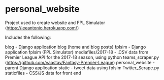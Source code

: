 # personal_website

Project used to create website and FPL Simulator (https://leeantonio.herokuapp.com/)

Includes the following:

blog - Django application blog (home and blog posts)
fplsim - Django application fplsim (FPL Simulator)
mediafiles/2017-18 - .CSV data from Premier League API for the 2017-18 season, using python teams_scraper.py (https://github.com/vaastav/Fantasy-Premier-League)
personal_website - parent Django application
static - tweet data using fplsim Twitter_Scrape.py
staticfiles - CSS/JS data for front end
